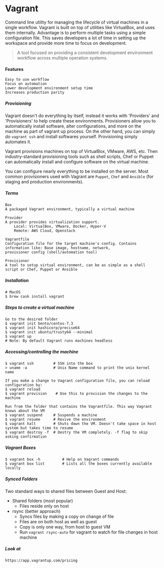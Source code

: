 # Vagrant

Command line utility for managing the lifecycle of virtual machines in a single workflow. Vagrant is built on top of utilities like VirtualBox, and uses them internally. Advantage is to perform multiple tasks using a simple configuration file. This saves developers a lot of time in setting up the workspace and provide more time to focus on development.

> A tool focused on providing a consistent development environment workflow across multiple operation systems.

#### Features

```
Easy to use workflow
Focus on automation
Lower development environment setup time
Increases production parity
```

##### Provisioning

Vagrant doesn't do everything by itself, instead it works with 'Providers' and 'Provisioners' to help create these environments. Provisioners allow you to automatically install software, alter configurations, and more on the machine as part of vagrant up process. On the other hand, you can simply do `vagrant ssh` and install softwares yourself. Provisioning simply automates it.

Vagrant provisions machines on top of VirtualBox, VMware, AWS, etc. Then industry-standard provisioning tools such as shell scripts, Chef or Puppet can automatically install and configure software on the virtual machine.

You can configure nearly everything to be installed on the server. Most common provisioners used with Vagrant are `Puppet`, `Chef` and `Ansible` \(for staging and production environments\).

##### Terms

```
Box
A packaged Vagrant environment, typically a virtual machine

Provider
A provider provides virtualization support.
    Local: VirtualBox, VMware, Docker, Hyper-V
    Remote: AWS Cloud, Openstack

Vagrantfile
Configuration file for the target machine's config. Contains information like: Base image, hostname, network,
provisioner config (shell/automation tool)

Provisioner
A tool to setup virtual environment, can be as simple as a shell script or Chef, Puppet or Ansible
```

##### Installation

```
# MacOS
$ brew cask install vagrant
```

##### Steps to create a virtual machine

```
Go to the desired folder
$ vagrant init bento/centos-7.3
$ vagrant init hashicorp/precise64
$ vagrant init ubuntu/trusty64 --minimal
$ vagrant up
# Note: By default Vagrant runs machines headless
```

##### Accessing/controlling the machine

```
$ vagrant ssh         # SSH into the box
> uname -a            # Unix Name command to print the unix kernel name

If you make a change to Vagrant configuration file, you can reload configuration by:
$ vagrant reload
$ vagrant provision    # Use this to provision the changes to the machine

Run from the folder that contains the Vagrantfile. This way Vagrant knows about the VM
$ vagrant suspend     # Suspends a machine
$ vagrant resume      # Revive the environment
$ vagrant halt        # Shuts down the VM. Doesn't take space in host system but takes time to resume
$ vagrant destroy -f  # Destry the VM completely. -f flag to skip asking confirmation
```

##### Vagrant Boxes

```
$ vagrant box -h          # Help on Vagrant commands
$ vagrant box list        # Lists all the boxes currently available locally
```

##### Synced Folders

Two standard ways to shared files between Guest and Host:

* Shared folders \(most popular\)
  * Files reside only on host
* rsync \(better approach\)
  * Syncs files by making a copy on change of file
  * Files are on both host as well as guest
  * Copy is only one way, from host to guest VM
  * Run `vagrant rsync-auto` for vagrant to watch for file changes in host machine

##### Look at

```
https://app.vagrantup.com/pricing
```



